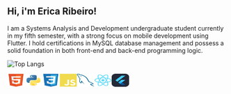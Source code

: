 ## Hi, i'm Erica Ribeiro!


I am a Systems Analysis and Development undergraduate student currently in my fifth semester, with a strong focus on mobile development using Flutter. I hold certifications in MySQL database management and possess a solid foundation in both front-end and back-end programming logic.

![Top Langs](https://github-readme-stats.vercel.app/api/top-langs/?username=ericaregina&layout=compact&theme=highcontrast)

<div style="display: flex; align-items: center; flex-wrap: wrap;">
  <img align="center" alt="Érica-HTML" height="30" width="40" src="https://raw.githubusercontent.com/devicons/devicon/master/icons/html5/html5-original.svg">
  <img align="center" alt="Érica-Python" height="30" width="40" src="https://raw.githubusercontent.com/devicons/devicon/master/icons/python/python-original.svg">
  <img align="center" alt="Érica-CSS" height="30" width="40" src="https://raw.githubusercontent.com/devicons/devicon/master/icons/css3/css3-original.svg">
  <img align="center" alt="Érica-Js" height="30" width="40" src="https://raw.githubusercontent.com/devicons/devicon/master/icons/javascript/javascript-plain.svg">
  <img align="center" alt="Érica-MySQL" height="30" width="40" src="https://raw.githubusercontent.com/devicons/devicon/master/icons/mysql/mysql-original.svg">
  <img align="center" alt="Érica-MySQL" height="30" width="40" src="https://raw.githubusercontent.com/devicons/devicon/master/icons/react/react-original.svg">
 <img align="center" alt="Érica-MySQL" height="30" width="40" src= https://raw.githubusercontent.com/tandpfun/skill-icons/65dea6c4eaca7da319e552c09f4cf5a9a8dab2c8/icons/Flutter-Dark.svg>
</div>

<span style="display: inline-block; width: 40px;"></span>







##


